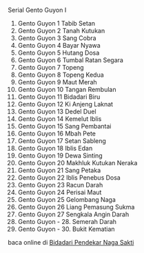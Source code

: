Serial Gento Guyon I
01. Gento Guyon 1 Tabib Setan
02. Gento Guyon 2 Tanah Kutukan
03. Gento Guyon 3 Sang Cobra
04. Gento Guyon 4 Bayar Nyawa
05. Gento Guyon 5 Hutang Dosa
06. Gento Guyon 6 Tumbal Ratan Segara
07. Gento Guyon 7 Topeng
08. Gento Guyon 8 Topeng Kedua
09. Gento Guyon 9 Maut Merah
10. Gento Guyon 10 Tangan Rembulan
11. Gento Guyon 11 Bidadari Biru
12. Gento Guyon 12 Ki Anjeng Laknat
13. Gento Guyon 13 Dedel Duel
14. Gento Guyon 14 Kemelut Iblis
15. Gento Guyon 15 Sang Pembantai
16. Gento Guyon 16 Mbah Pete
17. Gento Guyon 17 Setan Sableng
18. Gento Guyon 18 Iblis Edan
19. Gento Guyon 19 Dewa Sinting
20. Gento Guyon 20 Makhluk Kutukan Neraka
21. Gento Guyon 21 Sang Petaka
22. Gento Guyon 22 Iblis Penebus Dosa
23. Gento Guyon 23 Racun Darah
24. Gento Guyon 24 Perisai Maut
25. Gento Guyon 25 Gelombang Naga
26. Gento Guyon 26 Liang Pemasung Sukma
27. Gento Guyon 27 Sengkala Angin Darah
28. Gento Guyon - 28. Semerah Darah
29. Gento Guyon - 30. Bukit Kematian

baca online di <a href='http://cerita-silat.mywapblog.com' title='Pedang Sakti Cersil Istana Pendekar Dewa Naga Raja Iblis Racun Ceritasilat '> Bidadari Pendekar Naga Sakti</a>